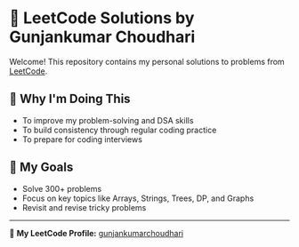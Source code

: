 # 🧠 LeetCode Solutions by Gunjankumar Choudhari

Welcome! This repository contains my personal solutions to problems from [LeetCode](https://leetcode.com/u/gunjankumarchoudhari/).

## 📌 Why I'm Doing This

- To improve my problem-solving and DSA skills
- To build consistency through regular coding practice
- To prepare for coding interviews


## 🚀 My Goals

- Solve 300+ problems  
- Focus on key topics like Arrays, Strings, Trees, DP, and Graphs  
- Revisit and revise tricky problems

---

🔗 **My LeetCode Profile:** [gunjankumarchoudhari](https://leetcode.com/u/gunjankumarchoudhari/)
